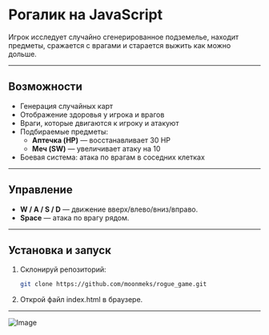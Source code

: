 # Рогалик на JavaScript
 
Игрок исследует случайно сгенерированное подземелье, находит предметы, сражается с врагами и старается выжить как можно дольше.

---

## Возможности
- Генерация случайных карт
- Отображение здоровья у игрока и врагов
- Враги, которые двигаются к игроку и атакуют
- Подбираемые предметы:
  -  **Аптечка (HP)** — восстанавливает 30 HP
  -  **Меч (SW)** — увеличивает атаку на 10
- Боевая система: атака по врагам в соседних клетках

---

## Управление
- **W / A / S / D** — движение вверх/влево/вниз/вправо.
- **Space** — атака по врагу рядом.

---

## Установка и запуск
1. Склонируй репозиторий:
   ```bash
   git clone https://github.com/moonmeks/rogue_game.git
   
2. Открой файл index.html в браузере.

---
![Image](https://github.com/moonmeks/rogue_game/blob/main/image_rogue.png)




